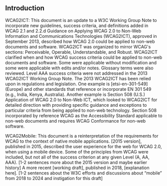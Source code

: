 ## Introduction

WCAG2ICT:
This document is an update to a W3C Working Group Note to incorporate new guidelines, success criteria, and definitions added in WCAG 2.1 and 2.2.d
Guidance on Applying WCAG 2.0 to Non-Web Information and Communications Technologies (WCAG2ICT), approved in September 2013, described how WCAG 2.0 could be applied to non-web documents and software. WCAG2ICT was organized to mirror WCAG's sections: Perceivable, Operable, Understandable, and Robust. WCAG2ICT clarified when and how WCAG success criteria could be applied to non-web documents and software. Some were applicable without modification and some were applicable with edits and/or notes. Glossary terms were also reviewed. Level AAA success criteria were not addressed in the 2013 WCAG2ICT Working Group Note.
The 2013 WCAG2ICT has been relied upon in regulations and legislation. One example is [etsi-en-301-549] (Europe) and other standards that reference or incorporate EN 301 549 (e.g., India, Kenya, Australia). Another example is Section 508 (U.S.) Application of WCAG 2.0 to Non-Web ICT, which looked to WCAG2ICT for detailed direction with providing specific guidance and exceptions to particular criteria from being applied to non-web technology. Section 508 incorporated by reference WCAG as the Accessibility Standard applicable to non-web documents and requires WCAG Conformance for non-web software.
	
WCAG2Mobile:
This document is a reinterpretation of the requirements for WCAG to the context of native mobile applications. 
[2015 version], published in 2015, described the user experience for the web for WCAG 2.0, when using a mobile device. Some of the principles from WCAG were included, but not all of the success criterion at any given Level (A, AA, AAA). [1-2 sentences more about the 2015 version and maybe earlier history]
A more recent [working draft], published in 2018, [explanation here]. 
[1-2 sentences about the W3C efforts and discussions about “mobile” from 2018 to 2024 and instigation for this draft] 
